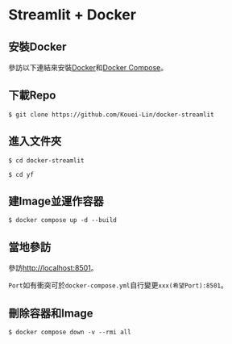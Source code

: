 # Streamlit + Docker

## 安裝Docker

參訪以下連結來安裝[Docker](https://docs.docker.com/engine/install/)和[Docker Compose](https://docs.docker.com/compose/install/)。

## 下載Repo
`$ git clone https://github.com/Kouei-Lin/docker-streamlit`

## 進入文件夾

`$ cd docker-streamlit`

`$ cd yf`

## 建Image並運作容器
`$ docker compose up -d --build`

## 當地參訪
參訪[http://localhost:8501](http://localhost:8501)。

`Port`如有衝突可於`docker-compose.yml`自行變更`xxx(希望Port):8501`。

## 刪除容器和Image
`$ docker compose down -v --rmi all`
